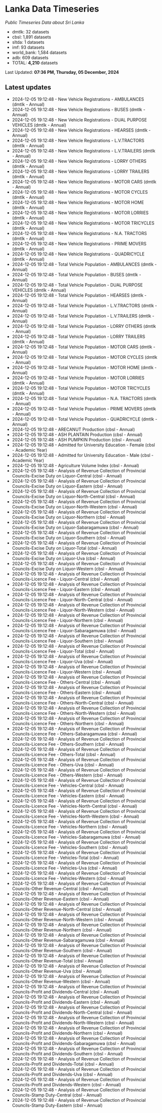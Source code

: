 # Lanka Data Timeseries
*Public Timeseries Data about Sri Lanka*

* dmtlk: 32 datasets
* cbsl: 1,891 datasets
* sltda: 1 datasets
* imf: 93 datasets
* world_bank: 1,584 datasets
* adb: 609 datasets
* TOTAL: **4,210** datasets

Last Updated: **07:36 PM, Thursday, 05 December, 2024**

## Latest updates

* 2024-12-05 19:12:48 - New Vehicle Registrations - AMBULANCES (dmtlk - Annual)
* 2024-12-05 19:12:48 - New Vehicle Registrations - BUSES (dmtlk - Annual)
* 2024-12-05 19:12:48 - New Vehicle Registrations - DUAL PURPOSE VEHICLES (dmtlk - Annual)
* 2024-12-05 19:12:48 - New Vehicle Registrations - HEARSES (dmtlk - Annual)
* 2024-12-05 19:12:48 - New Vehicle Registrations - L.V.TRACTORS (dmtlk - Annual)
* 2024-12-05 19:12:48 - New Vehicle Registrations - L.V.TRAILERS (dmtlk - Annual)
* 2024-12-05 19:12:48 - New Vehicle Registrations - LORRY OTHERS (dmtlk - Annual)
* 2024-12-05 19:12:48 - New Vehicle Registrations - LORRY TRAILERS (dmtlk - Annual)
* 2024-12-05 19:12:48 - New Vehicle Registrations - MOTOR CARS (dmtlk - Annual)
* 2024-12-05 19:12:48 - New Vehicle Registrations - MOTOR CYCLES (dmtlk - Annual)
* 2024-12-05 19:12:48 - New Vehicle Registrations - MOTOR HOME (dmtlk - Annual)
* 2024-12-05 19:12:48 - New Vehicle Registrations - MOTOR LORRIES (dmtlk - Annual)
* 2024-12-05 19:12:48 - New Vehicle Registrations - MOTOR TRICYCLES (dmtlk - Annual)
* 2024-12-05 19:12:48 - New Vehicle Registrations - N.A. TRACTORS (dmtlk - Annual)
* 2024-12-05 19:12:48 - New Vehicle Registrations - PRIME MOVERS (dmtlk - Annual)
* 2024-12-05 19:12:48 - New Vehicle Registrations - QUADRICYCLE (dmtlk - Annual)
* 2024-12-05 19:12:48 - Total Vehicle Population - AMBULANCES (dmtlk - Annual)
* 2024-12-05 19:12:48 - Total Vehicle Population - BUSES (dmtlk - Annual)
* 2024-12-05 19:12:48 - Total Vehicle Population - DUAL PURPOSE VEHICLES (dmtlk - Annual)
* 2024-12-05 19:12:48 - Total Vehicle Population - HEARSES (dmtlk - Annual)
* 2024-12-05 19:12:48 - Total Vehicle Population - L.V.TRACTORS (dmtlk - Annual)
* 2024-12-05 19:12:48 - Total Vehicle Population - L.V.TRAILERS (dmtlk - Annual)
* 2024-12-05 19:12:48 - Total Vehicle Population - LORRY OTHERS (dmtlk - Annual)
* 2024-12-05 19:12:48 - Total Vehicle Population - LORRY TRAILERS (dmtlk - Annual)
* 2024-12-05 19:12:48 - Total Vehicle Population - MOTOR CARS (dmtlk - Annual)
* 2024-12-05 19:12:48 - Total Vehicle Population - MOTOR CYCLES (dmtlk - Annual)
* 2024-12-05 19:12:48 - Total Vehicle Population - MOTOR HOME (dmtlk - Annual)
* 2024-12-05 19:12:48 - Total Vehicle Population - MOTOR LORRIES (dmtlk - Annual)
* 2024-12-05 19:12:48 - Total Vehicle Population - MOTOR TRICYCLES (dmtlk - Annual)
* 2024-12-05 19:12:48 - Total Vehicle Population - N.A. TRACTORS (dmtlk - Annual)
* 2024-12-05 19:12:48 - Total Vehicle Population - PRIME MOVERS (dmtlk - Annual)
* 2024-12-05 19:12:48 - Total Vehicle Population - QUADRICYCLE (dmtlk - Annual)
* 2024-12-05 19:12:48 - ARECANUT Production (cbsl - Annual)
* 2024-12-05 19:12:48 - ASH PLANTAIN Production (cbsl - Annual)
* 2024-12-05 19:12:48 - ASH PUMPKIN Production (cbsl - Annual)
* 2024-12-05 19:12:48 - Admitted for University Education - Female (cbsl - Academic Year)
* 2024-12-05 19:12:48 - Admitted for University Education - Male (cbsl - Academic Year)
* 2024-12-05 19:12:48 - Agriculture Volume Index (cbsl - Annual)
* 2024-12-05 19:12:48 - Analysis of Revenue Collection of Provincial Councils-Excise Duty on Liquor-Central (cbsl - Annual)
* 2024-12-05 19:12:48 - Analysis of Revenue Collection of Provincial Councils-Excise Duty on Liquor-Eastern (cbsl - Annual)
* 2024-12-05 19:12:48 - Analysis of Revenue Collection of Provincial Councils-Excise Duty on Liquor-North-Central (cbsl - Annual)
* 2024-12-05 19:12:48 - Analysis of Revenue Collection of Provincial Councils-Excise Duty on Liquor-North-Western (cbsl - Annual)
* 2024-12-05 19:12:48 - Analysis of Revenue Collection of Provincial Councils-Excise Duty on Liquor-Northern (cbsl - Annual)
* 2024-12-05 19:12:48 - Analysis of Revenue Collection of Provincial Councils-Excise Duty on Liquor-Sabaragamuwa (cbsl - Annual)
* 2024-12-05 19:12:48 - Analysis of Revenue Collection of Provincial Councils-Excise Duty on Liquor-Southern (cbsl - Annual)
* 2024-12-05 19:12:48 - Analysis of Revenue Collection of Provincial Councils-Excise Duty on Liquor-Total (cbsl - Annual)
* 2024-12-05 19:12:48 - Analysis of Revenue Collection of Provincial Councils-Excise Duty on Liquor-Uva (cbsl - Annual)
* 2024-12-05 19:12:48 - Analysis of Revenue Collection of Provincial Councils-Excise Duty on Liquor-Western (cbsl - Annual)
* 2024-12-05 19:12:48 - Analysis of Revenue Collection of Provincial Councils-Licence Fee - Liquor-Central (cbsl - Annual)
* 2024-12-05 19:12:48 - Analysis of Revenue Collection of Provincial Councils-Licence Fee - Liquor-Eastern (cbsl - Annual)
* 2024-12-05 19:12:48 - Analysis of Revenue Collection of Provincial Councils-Licence Fee - Liquor-North-Central (cbsl - Annual)
* 2024-12-05 19:12:48 - Analysis of Revenue Collection of Provincial Councils-Licence Fee - Liquor-North-Western (cbsl - Annual)
* 2024-12-05 19:12:48 - Analysis of Revenue Collection of Provincial Councils-Licence Fee - Liquor-Northern (cbsl - Annual)
* 2024-12-05 19:12:48 - Analysis of Revenue Collection of Provincial Councils-Licence Fee - Liquor-Sabaragamuwa (cbsl - Annual)
* 2024-12-05 19:12:48 - Analysis of Revenue Collection of Provincial Councils-Licence Fee - Liquor-Southern (cbsl - Annual)
* 2024-12-05 19:12:48 - Analysis of Revenue Collection of Provincial Councils-Licence Fee - Liquor-Total (cbsl - Annual)
* 2024-12-05 19:12:48 - Analysis of Revenue Collection of Provincial Councils-Licence Fee - Liquor-Uva (cbsl - Annual)
* 2024-12-05 19:12:48 - Analysis of Revenue Collection of Provincial Councils-Licence Fee - Liquor-Western (cbsl - Annual)
* 2024-12-05 19:12:48 - Analysis of Revenue Collection of Provincial Councils-Licence Fee - Others-Central (cbsl - Annual)
* 2024-12-05 19:12:48 - Analysis of Revenue Collection of Provincial Councils-Licence Fee - Others-Eastern (cbsl - Annual)
* 2024-12-05 19:12:48 - Analysis of Revenue Collection of Provincial Councils-Licence Fee - Others-North-Central (cbsl - Annual)
* 2024-12-05 19:12:48 - Analysis of Revenue Collection of Provincial Councils-Licence Fee - Others-North-Western (cbsl - Annual)
* 2024-12-05 19:12:48 - Analysis of Revenue Collection of Provincial Councils-Licence Fee - Others-Northern (cbsl - Annual)
* 2024-12-05 19:12:48 - Analysis of Revenue Collection of Provincial Councils-Licence Fee - Others-Sabaragamuwa (cbsl - Annual)
* 2024-12-05 19:12:48 - Analysis of Revenue Collection of Provincial Councils-Licence Fee - Others-Southern (cbsl - Annual)
* 2024-12-05 19:12:48 - Analysis of Revenue Collection of Provincial Councils-Licence Fee - Others-Total (cbsl - Annual)
* 2024-12-05 19:12:48 - Analysis of Revenue Collection of Provincial Councils-Licence Fee - Others-Uva (cbsl - Annual)
* 2024-12-05 19:12:48 - Analysis of Revenue Collection of Provincial Councils-Licence Fee - Others-Western (cbsl - Annual)
* 2024-12-05 19:12:48 - Analysis of Revenue Collection of Provincial Councils-Licence Fee - Vehicles-Central (cbsl - Annual)
* 2024-12-05 19:12:48 - Analysis of Revenue Collection of Provincial Councils-Licence Fee - Vehicles-Eastern (cbsl - Annual)
* 2024-12-05 19:12:48 - Analysis of Revenue Collection of Provincial Councils-Licence Fee - Vehicles-North-Central (cbsl - Annual)
* 2024-12-05 19:12:48 - Analysis of Revenue Collection of Provincial Councils-Licence Fee - Vehicles-North-Western (cbsl - Annual)
* 2024-12-05 19:12:48 - Analysis of Revenue Collection of Provincial Councils-Licence Fee - Vehicles-Northern (cbsl - Annual)
* 2024-12-05 19:12:48 - Analysis of Revenue Collection of Provincial Councils-Licence Fee - Vehicles-Sabaragamuwa (cbsl - Annual)
* 2024-12-05 19:12:48 - Analysis of Revenue Collection of Provincial Councils-Licence Fee - Vehicles-Southern (cbsl - Annual)
* 2024-12-05 19:12:48 - Analysis of Revenue Collection of Provincial Councils-Licence Fee - Vehicles-Total (cbsl - Annual)
* 2024-12-05 19:12:48 - Analysis of Revenue Collection of Provincial Councils-Licence Fee - Vehicles-Uva (cbsl - Annual)
* 2024-12-05 19:12:48 - Analysis of Revenue Collection of Provincial Councils-Licence Fee - Vehicles-Western (cbsl - Annual)
* 2024-12-05 19:12:48 - Analysis of Revenue Collection of Provincial Councils-Other Revenue-Central (cbsl - Annual)
* 2024-12-05 19:12:48 - Analysis of Revenue Collection of Provincial Councils-Other Revenue-Eastern (cbsl - Annual)
* 2024-12-05 19:12:48 - Analysis of Revenue Collection of Provincial Councils-Other Revenue-North-Central (cbsl - Annual)
* 2024-12-05 19:12:48 - Analysis of Revenue Collection of Provincial Councils-Other Revenue-North-Western (cbsl - Annual)
* 2024-12-05 19:12:48 - Analysis of Revenue Collection of Provincial Councils-Other Revenue-Northern (cbsl - Annual)
* 2024-12-05 19:12:48 - Analysis of Revenue Collection of Provincial Councils-Other Revenue-Sabaragamuwa (cbsl - Annual)
* 2024-12-05 19:12:48 - Analysis of Revenue Collection of Provincial Councils-Other Revenue-Southern (cbsl - Annual)
* 2024-12-05 19:12:48 - Analysis of Revenue Collection of Provincial Councils-Other Revenue-Total (cbsl - Annual)
* 2024-12-05 19:12:48 - Analysis of Revenue Collection of Provincial Councils-Other Revenue-Uva (cbsl - Annual)
* 2024-12-05 19:12:48 - Analysis of Revenue Collection of Provincial Councils-Other Revenue-Western (cbsl - Annual)
* 2024-12-05 19:12:48 - Analysis of Revenue Collection of Provincial Councils-Profit and Dividends-Central (cbsl - Annual)
* 2024-12-05 19:12:48 - Analysis of Revenue Collection of Provincial Councils-Profit and Dividends-Eastern (cbsl - Annual)
* 2024-12-05 19:12:48 - Analysis of Revenue Collection of Provincial Councils-Profit and Dividends-North-Central (cbsl - Annual)
* 2024-12-05 19:12:48 - Analysis of Revenue Collection of Provincial Councils-Profit and Dividends-North-Western (cbsl - Annual)
* 2024-12-05 19:12:48 - Analysis of Revenue Collection of Provincial Councils-Profit and Dividends-Northern (cbsl - Annual)
* 2024-12-05 19:12:48 - Analysis of Revenue Collection of Provincial Councils-Profit and Dividends-Sabaragamuwa (cbsl - Annual)
* 2024-12-05 19:12:48 - Analysis of Revenue Collection of Provincial Councils-Profit and Dividends-Southern (cbsl - Annual)
* 2024-12-05 19:12:48 - Analysis of Revenue Collection of Provincial Councils-Profit and Dividends-Total (cbsl - Annual)
* 2024-12-05 19:12:48 - Analysis of Revenue Collection of Provincial Councils-Profit and Dividends-Uva (cbsl - Annual)
* 2024-12-05 19:12:48 - Analysis of Revenue Collection of Provincial Councils-Profit and Dividends-Western (cbsl - Annual)
* 2024-12-05 19:12:48 - Analysis of Revenue Collection of Provincial Councils-Stamp Duty-Central (cbsl - Annual)
* 2024-12-05 19:12:48 - Analysis of Revenue Collection of Provincial Councils-Stamp Duty-Eastern (cbsl - Annual)